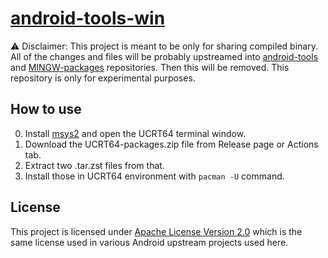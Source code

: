 # [android-tools-win](https://github.com/Biswa96/android-tools-win)

⚠️ Disclaimer: This project is meant to be only for sharing compiled binary.
All of the changes and files will be probably upstreamed into
[android-tools](https://github.com/nmeum/android-tools) and
[MINGW-packages](https://github.com/msys2/MINGW-packages) repositories. Then
this will be removed. This repository is only for experimental purposes.

## How to use

0. Install [msys2](https://www.msys2.org/) and open the UCRT64 terminal window.
1. Download the UCRT64-packages.zip file from Release page or Actions tab.
2. Extract two .tar.zst files from that.
3. Install those in UCRT64 environment with `pacman -U` command.

## License

This project is licensed under [Apache License Version 2.0](./LICENSE) which
is the same license used in various Android upstream projects used here.
